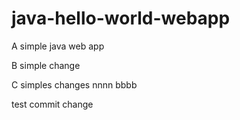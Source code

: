 java-hello-world-webapp
=======================

A simple java web app

B simple change   

C simples changes   nnnn bbbb

test commit change

